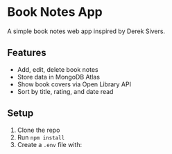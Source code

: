 # Book Notes App

A simple book notes web app inspired by Derek Sivers.

## Features

- Add, edit, delete book notes
- Store data in MongoDB Atlas
- Show book covers via Open Library API
- Sort by title, rating, and date read

## Setup

1. Clone the repo
2. Run `npm install`
3. Create a `.env` file with:

